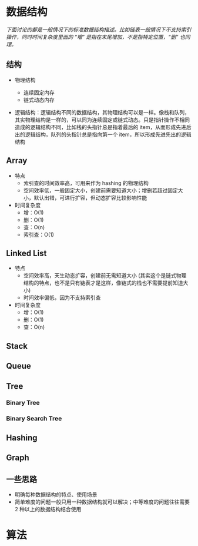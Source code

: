 # 数据结构

*下面讨论的都是一般情况下的标准数据结构描述。比如链表一般情况下不支持索引操作，同时时间复杂度里面的 “增” 是指在末尾增加，不是指特定位置，“删” 也同理。*

## 结构

- 物理结构
  - 连续固定内存
  - 链式动态内存

- 逻辑结构：逻辑结构不同的数据结构，其物理结构可以是一样。像栈和队列，其实物理结构是一样的，可以同为连续固定或链式动态。只是指针操作不相同造成的逻辑结构不同，比如栈的头指针总是指着最后的 item，从而形成先进后出的逻辑结构，队列的头指针总是指向第一个 item，所以形成先进先出的逻辑结构

##  Array

- 特点
  - 索引查的时间效率高，可用来作为 hashing 的物理结构
  - 空间效率低，一般固定大小，创建前需要知道大小；增删若超过固定大小，默认出错，可进行扩容，但动态扩容比较影响性能
- 时间复杂度
  - 增：O(1)
  - 删：O(1)
  - 查：O(n)
  - 索引查：O(1)

## Linked List

- 特点
  - 空间效率高，天生动态扩容，创建前无需知道大小 (其实这个是链式物理结构的特点，也不是只有链表才是这样，像链式的栈也不需要提前知道大小)
  - 时间效率偏低，因为不支持索引查
- 时间复杂度
  - 增：O(1)
  - 删：O(1)
  - 查：O(n)

## Stack

## Queue

## Tree

### Binary Tree

### Binary Search Tree

## Hashing

## Graph

## 一些思路

- 明确每种数据结构的特点、使用场景
- 简单难度的问题一般只用一种数据结构就可以解决；中等难度的问题往往需要 2 种以上的数据结构结合使用

# 算法
